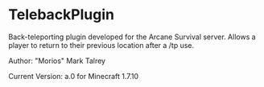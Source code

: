 TelebackPlugin
===========

Back-teleporting plugin developed for the Arcane Survival server.
Allows a player to return to their previous location after a /tp use.

Author: "Morios" Mark Talrey

Current Version: a.0 for Minecraft 1.7.10
